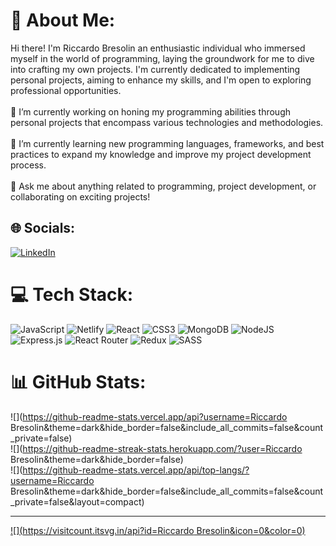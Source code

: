 # 💫 About Me:
Hi there! I'm Riccardo Bresolin an enthusiastic individual who immersed myself in the world of programming, laying the groundwork for me to dive into crafting my own projects. I'm currently dedicated to implementing personal projects, aiming to enhance my skills, and I'm open to exploring professional opportunities.<br><br>🔭 I’m currently working on honing my programming abilities through personal projects that encompass various technologies and methodologies.<br><br>🌱 I’m currently learning new programming languages, frameworks, and best practices to expand my knowledge and improve my project development process.<br><br>💬 Ask me about anything related to programming, project development, or collaborating on exciting projects!


## 🌐 Socials:
[![LinkedIn](https://img.shields.io/badge/LinkedIn-%230077B5.svg?logo=linkedin&logoColor=white)](https://linkedin.com/in/RiccardoBresolin) 

# 💻 Tech Stack:
![JavaScript](https://img.shields.io/badge/javascript-%23323330.svg?style=for-the-badge&logo=javascript&logoColor=%23F7DF1E) ![Netlify](https://img.shields.io/badge/netlify-%23000000.svg?style=for-the-badge&logo=netlify&logoColor=#00C7B7) ![React](https://img.shields.io/badge/react-%2320232a.svg?style=for-the-badge&logo=react&logoColor=%2361DAFB) ![CSS3](https://img.shields.io/badge/css3-%231572B6.svg?style=for-the-badge&logo=css3&logoColor=white) ![MongoDB](https://img.shields.io/badge/MongoDB-%234ea94b.svg?style=for-the-badge&logo=mongodb&logoColor=white) ![NodeJS](https://img.shields.io/badge/node.js-6DA55F?style=for-the-badge&logo=node.js&logoColor=white) ![Express.js](https://img.shields.io/badge/express.js-%23404d59.svg?style=for-the-badge&logo=express&logoColor=%2361DAFB) ![React Router](https://img.shields.io/badge/React_Router-CA4245?style=for-the-badge&logo=react-router&logoColor=white) ![Redux](https://img.shields.io/badge/redux-%23593d88.svg?style=for-the-badge&logo=redux&logoColor=white) ![SASS](https://img.shields.io/badge/SASS-hotpink.svg?style=for-the-badge&logo=SASS&logoColor=white)
# 📊 GitHub Stats:
![](https://github-readme-stats.vercel.app/api?username=Riccardo Bresolin&theme=dark&hide_border=false&include_all_commits=false&count_private=false)<br/>
![](https://github-readme-streak-stats.herokuapp.com/?user=Riccardo Bresolin&theme=dark&hide_border=false)<br/>
![](https://github-readme-stats.vercel.app/api/top-langs/?username=Riccardo Bresolin&theme=dark&hide_border=false&include_all_commits=false&count_private=false&layout=compact)

---
[![](https://visitcount.itsvg.in/api?id=Riccardo Bresolin&icon=0&color=0)](https://visitcount.itsvg.in)

<!-- Proudly created with GPRM ( https://gprm.itsvg.in ) -->
